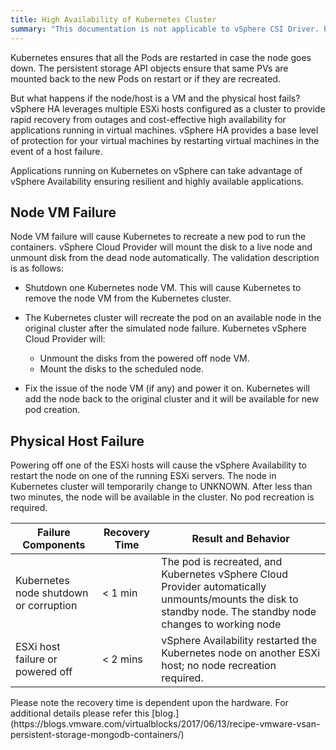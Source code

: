 ```yaml
---
title: High Availability of Kubernetes Cluster
summary: "This documentation is not applicable to vSphere CSI Driver. Please visit https://vsphere-csi-driver.sigs.k8s.io/ for information about vSphere CSI Driver."
---
```


Kubernetes ensures that all the Pods are restarted in case the node goes down. The persistent storage API objects ensure that same PVs are mounted back to the new Pods on restart or if they are recreated.

But what happens if the node/host is a VM and the physical host fails? vSphere HA  leverages multiple ESXi hosts configured as a cluster to provide rapid recovery from outages and cost-effective high availability for applications running in virtual machines. vSphere HA provides a base level of protection for your virtual machines by restarting virtual machines in the event of a host failure.

Applications running on Kubernetes on vSphere can take advantage of vSphere Availability ensuring resilient and highly available applications.

## Node VM Failure

Node VM failure will cause Kubernetes to recreate a new pod to run the containers. vSphere Cloud Provider will mount the disk to a live node and unmount disk from the dead node automatically. The validation description is as follows:

* Shutdown one Kubernetes node VM. This will cause Kubernetes to remove the node VM from the Kubernetes cluster.
* The Kubernetes cluster will recreate the pod on an available node in the original cluster after the simulated node failure. Kubernetes vSphere Cloud Provider will:

  - Unmount the disks from the powered off node VM.
  - Mount the disks to the scheduled node.

* Fix the issue of the node VM (if any) and power it on. Kubernetes will add the node back to the original cluster and it will be available for new pod creation.

## Physical Host Failure

Powering off one of the ESXi hosts will cause the vSphere Availability to restart the node on one of the running ESXi servers. The node in Kubernetes cluster will temporarily change to UNKNOWN. After less than two minutes, the node will be available in the cluster. No pod recreation is required.




<table class="table table-striped table-hover ">
  <thead>
    <tr>
      <th>Failure Components</th>
      <th>Recovery Time</th>
      <th>Result and Behavior</th>
    </tr>
  </thead>
  <tbody>
    <tr>
      <td>Kubernetes node shutdown or corruption</td>
      <td> < 1 min</td>
      <td>The pod is recreated, and Kubernetes vSphere Cloud Provider automatically unmounts/mounts the disk to standby node. The standby node changes to working node</td>
    </tr>
    <tr>
      <td>ESXi host failure or powered off</td>
      <td> < 2 mins</td>
      <td>vSphere Availability restarted the Kubernetes node on another ESXi host; no node recreation required.</td>
    </tr>
</tbody>
</table>
Please note the recovery time is dependent upon the hardware. For additional details please refer this [blog.](https://blogs.vmware.com/virtualblocks/2017/06/13/recipe-vmware-vsan-persistent-storage-mongodb-containers/)
